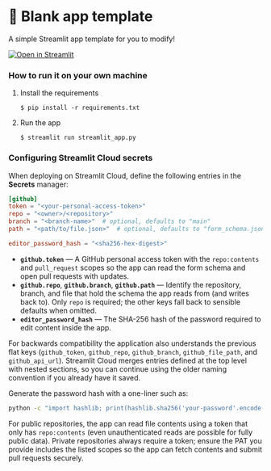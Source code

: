 # 🎈 Blank app template

A simple Streamlit app template for you to modify!

[![Open in Streamlit](https://static.streamlit.io/badges/streamlit_badge_black_white.svg)](https://blank-app-template.streamlit.app/)

### How to run it on your own machine

1. Install the requirements

   ```
   $ pip install -r requirements.txt
   ```

2. Run the app

   ```
   $ streamlit run streamlit_app.py
   ```

### Configuring Streamlit Cloud secrets

When deploying on Streamlit Cloud, define the following entries in the **Secrets** manager:

```toml
[github]
token = "<your-personal-access-token>"
repo = "<owner>/<repository>"
branch = "<branch-name>"  # optional, defaults to "main"
path = "<path/to/file.json>"  # optional, defaults to "form_schema.json"

editor_password_hash = "<sha256-hex-digest>"
```

- **`github.token`** — A GitHub personal access token with the `repo:contents` and `pull_request` scopes so the app can read the form schema and open pull requests with updates.
- **`github.repo`**, **`github.branch`**, **`github.path`** — Identify the repository, branch, and file that hold the schema the app reads from (and writes back to). Only `repo` is required; the other keys fall back to sensible defaults when omitted.
- **`editor_password_hash`** — The SHA-256 hash of the password required to edit content inside the app.

For backwards compatibility the application also understands the previous flat keys (`github_token`, `github_repo`, `github_branch`, `github_file_path`, and `github_api_url`). Streamlit Cloud merges entries defined at the top level with nested sections, so you can continue using the older naming convention if you already have it saved.

Generate the password hash with a one-liner such as:

```bash
python -c "import hashlib; print(hashlib.sha256('your-password'.encode()).hexdigest())"
```

For public repositories, the app can read file contents using a token that only has `repo:contents` (even unauthenticated reads are possible for fully public data). Private repositories always require a token; ensure the PAT you provide includes the listed scopes so the app can fetch contents and submit pull requests securely.
